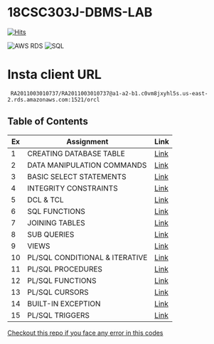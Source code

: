 # 18CSC303J-DBMS-LAB
[![Hits](https://hits.sh/github.com/VikashPR/DBMS.svg?extraCount=2578)](https://hits.sh/github.com/VikashPR/DBMS/)

![AWS RDS](https://img.shields.io/badge/Amazon_AWS-FF9900?style=for-the-badge&logo=amazonaws&logoColor=white)
![SQL](https://img.shields.io/badge/MySQL-005C84?style=for-the-badge&logo=mysql&logoColor=white)

# Insta client URL

```
 RA2011003010737/RA2011003010737@a1-a2-b1.c0vm8jxyhl5s.us-east-2.rds.amazonaws.com:1521/orcl
```

## Table of Contents

| Ex | Assignment | Link |
| --- | --- | --- |
| 1 | CREATING DATABASE TABLE | [Link](./Ex-1.md) |
| 2 | DATA MANIPULATION COMMANDS | [Link](./Ex-2.md) |
| 3 | BASIC SELECT STATEMENTS | [Link](./Ex-3.md) |
| 4 | INTEGRITY CONSTRAINTS | [Link](./Ex-4.md) |
| 5 | DCL & TCL | [Link](./Ex-5.md) |
| 6 | SQL FUNCTIONS | [Link](./Ex-6.md) |
| 7 | JOINING TABLES | [Link](./Ex-7.md) |
| 8 | SUB QUERIES | [Link](./Ex-8.md) |
| 9 | VIEWS | [Link](./Ex-9.md) |
| 10 | PL/SQL CONDITIONAL & ITERATIVE| [Link](./Ex-10.md) |
| 11 | PL/SQL PROCEDURES | [Link](./Ex-11.md) |
| 12 | PL/SQL FUNCTIONS | [Link](./Ex-12.md) |
| 13 | PL/SQL CURSORS | [Link](./Ex-13.md) |
| 14 | BUILT-IN EXCEPTION | [Link](./Ex-14.md) |
| 15 | PL/SQL TRIGGERS | [Link](./Ex-15.md) |

[Checkout this repo if you face any error in this codes](https://github.com/VikashPR/DBMS_LAB)

